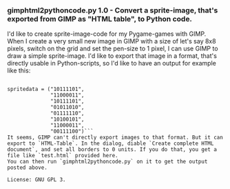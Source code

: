 ### gimphtml2pythoncode.py 1.0 - Convert a sprite-image, that's exported from GIMP as "HTML table", to Python code.

I'd like to create sprite-image-code for my Pygame-games with GIMP. When I create a very small new image in GIMP with a size of let's say 8x8 pixels, switch on the grid and set the pen-size to 1 pixel, I can use GIMP to draw a simple sprite-image. I'd like to export that image in a format, that's directly usable in Python-scripts, so I'd like to have an output for example like this:
```#!/usr/bin/python

spritedata = ("10111101",
              "11000011",
              "10111101",
              "01011010",
              "01111110",
              "10100101",
              "11000011",
              "00111100")```
It seems, GIMP can't directly export images to that format. But it can export to `HTML-Table`. In the dialog, diable `Create complete HTML document`, and set all borders to 0 units. If you do that, you get a file like `test.html` provided here.
You can then run `gimphtml2pythoncode.py` on it to get the output posted above.

License: GNU GPL 3.
